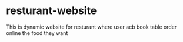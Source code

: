 # resturant-website
This is dynamic website for resturant where user acb book table order online the food they want
